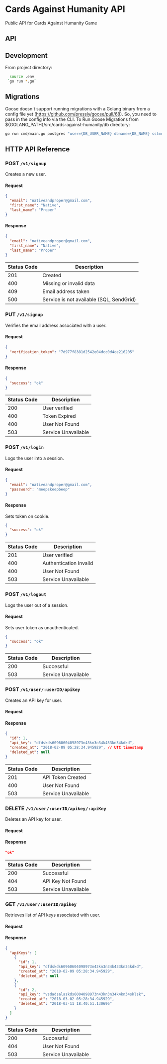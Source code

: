 # Cards Against Humanity API

Public API for Cards Against Humanity Game

## API

## Development

From project directory:

```BASH
  source .env
 `go run *.go`
```

## Migrations

Goose doesn't support running migrations with a Golang binary from a config file yet (https://github.com/pressly/goose/pull/68). So, you need to pass in the config info via the CLI. To Run Goose Migrations from ${GOLANG_PATH}/src/cards-against-humanity/db directory:

```BASH
go run cmd/main.go postgres "user={DB_USER_NAME} dbname={DB_NAME} sslmode=disable" up
```

## HTTP API Reference

### POST `/v1/signup`

Creates a new user.

#### Request

```json
{
  "email": "nativeandproper@gmail.com",
  "first_name": "Native",
  "last_name": "Proper"
}
```

#### Response

```json
{
  "email": "nativeandproper@gmail.com",
  "first_name": "Native",
  "last_name": "Proper"
}
```

| Status Code | Description                              |
| ----------- | ---------------------------------------- |
| 201         | Created                                  |
| 400         | Missing or invalid data                  |
| 409         | Email address taken                      |
| 500         | Service is not available (SQL, SendGrid) |

### PUT `/v1/signup`

Verifies the email address associated with a user.

#### Request

```json
{
  "verification_token": "7d977f8381d2542e04dcc0d4ce216205"
}
```

#### Response

```json
{
  "success": "ok"
}
```

| Status Code | Description         |
| ----------- | ------------------- |
| 200         | User verified       |
| 400         | Token Expired       |
| 400         | User Not Found      |
| 503         | Service Unavailable |

### POST `/v1/login`

Logs the user into a session.

#### Request

```json
{
  "email": "nativeandproper@gmail.com",
  "password": "meepskeepbeep"
}
```

#### Response

Sets token on cookie.

```json
{
  "success": "ok"
}
```

| Status Code | Description            |
| ----------- | ---------------------- |
| 201         | User verified          |
| 400         | Authentication Invalid |
| 400         | User Not Found         |
| 503         | Service Unavailable    |

### POST `/v1/logout`

Logs the user out of a session.

#### Request

Sets user token as unauthenticated.

```json
{
  "success": "ok"
}
```

| Status Code | Description         |
| ----------- | ------------------- |
| 200         | Successful          |
| 503         | Service Unavailable |

### POST `/v1/user/:userID/apikey`

Creates an API key for user.

#### Request

#### Response

```json
{
  "id": 1,
  "api_key": "dfdskds60960604098973n43kn3n34k433kn34kdkd",
  "created_at": "2018-02-09 05:28:34.945929", // UTC timestamp
  "deleted_at": null
}
```

| Status Code | Description         |
| ----------- | ------------------- |
| 201         | API Token Created   |
| 400         | User Not Found      |
| 503         | Service Unavailable |

### DELETE `/v1/user/:userID/apikey/:apiKey`

Deletes an API key for user.

#### Request

#### Response

```json
"ok"
```

| Status Code | Description         |
| ----------- | ------------------- |
| 200         | Successful          |
| 404         | API Key Not Found   |
| 503         | Service Unavailable |

### GET `/v1/user/:userID/apikey`

Retrieves list of API keys associated with user.

#### Request

#### Response

```json
{
  "apiKeys": [
    {
      "id": 1,
      "api_key": "dfdskds60960604098973n43kn3n34k433kn34kdkd",
      "created_at": "2018-02-09 05:28:34.945929",
      "deleted_at": null
    },
    {
      "id": 2,
      "api_key": "vsdadsalaskds6004098973n43kn3n34k4kn34sklsk",
      "created_at": "2018-03-02 05:28:34.945929",
      "deleted_at": "2018-03-11 18:40:51.130696"
    }
  ]
}
```

| Status Code | Description         |
| ----------- | ------------------- |
| 200         | Successful          |
| 404         | User Not Found      |
| 503         | Service Unavailable |
